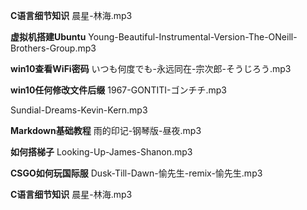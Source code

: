 **C语言细节知识**	晨星-林海.mp3

**虚拟机搭建Ubuntu**	Young-Beautiful-Instrumental-Version-The-ONeill-Brothers-Group.mp3

**win10查看WiFi密码**	いつも何度でも-永远同在-宗次郎-そうじろう.mp3

**win10任何修改文件后缀** 	1967-GONTITI-ゴンチチ.mp3

Sundial-Dreams-Kevin-Kern.mp3

**Markdown基础教程**	雨的印记-钢琴版-昼夜.mp3

**如何搭梯子**	Looking-Up-James-Shanon.mp3

**CSGO如何玩国际服**	Dusk-Till-Dawn-愉先生-remix-愉先生.mp3

**C语言细节知识**	晨星-林海.mp3